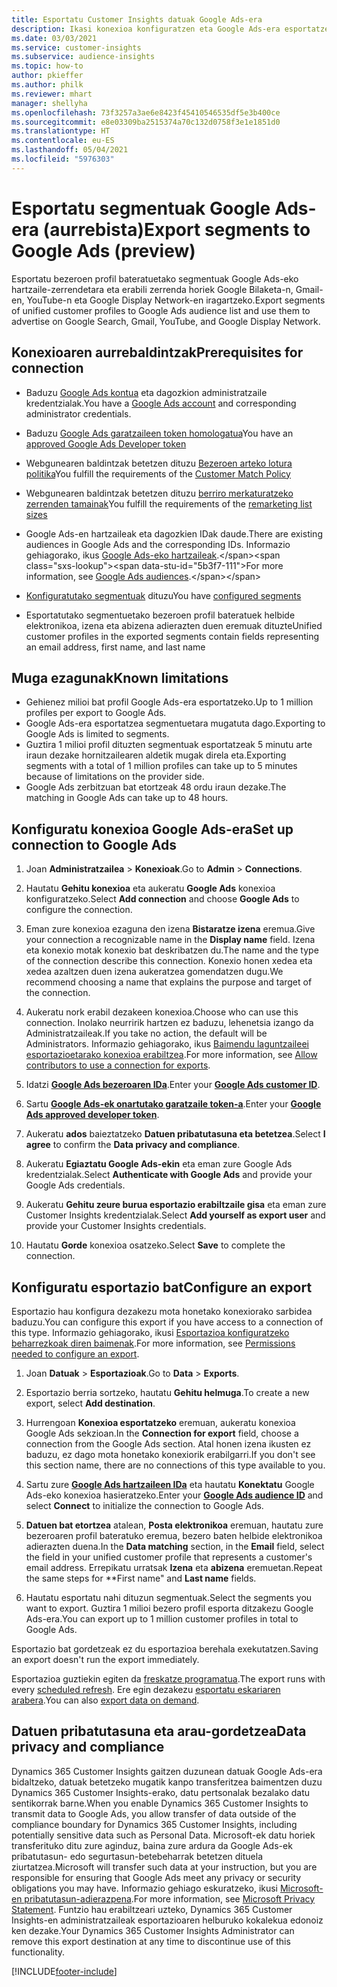 ```yaml
---
title: Esportatu Customer Insights datuak Google Ads-era
description: Ikasi konexioa konfiguratzen eta Google Ads-era esportatzen.
ms.date: 03/03/2021
ms.service: customer-insights
ms.subservice: audience-insights
ms.topic: how-to
author: pkieffer
ms.author: philk
ms.reviewer: mhart
manager: shellyha
ms.openlocfilehash: 73f3257a3ae6e8423f45410546535df5e3b400ce
ms.sourcegitcommit: e8e03309ba2515374a70c132d0758f3e1e1851d0
ms.translationtype: HT
ms.contentlocale: eu-ES
ms.lasthandoff: 05/04/2021
ms.locfileid: "5976303"
---
```

# <a name="export-segments-to-google-ads-preview"></a><span data-ttu-id="5b3f7-103">Esportatu segmentuak Google Ads-era (aurrebista)</span><span class="sxs-lookup"><span data-stu-id="5b3f7-103">Export segments to Google Ads (preview)</span></span>

<span data-ttu-id="5b3f7-104">Esportatu bezeroen profil bateratuetako segmentuak Google Ads-eko hartzaile-zerrendetara eta erabili zerrenda horiek Google Bilaketa-n, Gmail-en, YouTube-n eta Google Display Network-en iragartzeko.</span><span class="sxs-lookup"><span data-stu-id="5b3f7-104">Export segments of unified customer profiles to Google Ads audience list and use them to advertise on Google Search, Gmail, YouTube, and Google Display Network.</span></span> 

## <a name="prerequisites-for-connection"></a><span data-ttu-id="5b3f7-105">Konexioaren aurrebaldintzak</span><span class="sxs-lookup"><span data-stu-id="5b3f7-105">Prerequisites for connection</span></span>

-   <span data-ttu-id="5b3f7-106">Baduzu [Google Ads kontua](https://ads.google.com/) eta dagozkion administratzaile kredentzialak.</span><span class="sxs-lookup"><span data-stu-id="5b3f7-106">You have a [Google Ads account](https://ads.google.com/) and corresponding administrator credentials.</span></span>
-   <span data-ttu-id="5b3f7-107">Baduzu [Google Ads garatzaileen token homologatua](https://developers.google.com/google-ads/api/docs/first-call/dev-token)</span><span class="sxs-lookup"><span data-stu-id="5b3f7-107">You have an [approved Google Ads Developer token](https://developers.google.com/google-ads/api/docs/first-call/dev-token)</span></span> 
-   <span data-ttu-id="5b3f7-108">Webgunearen baldintzak betetzen dituzu [Bezeroen arteko lotura politika](https://support.google.com/adspolicy/answer/6299717)</span><span class="sxs-lookup"><span data-stu-id="5b3f7-108">You fulfill the requirements of the [Customer Match Policy](https://support.google.com/adspolicy/answer/6299717)</span></span>
-   <span data-ttu-id="5b3f7-109">Webgunearen baldintzak betetzen dituzu [berriro merkaturatzeko zerrenden tamainak](https://support.google.com/google-ads/answer/7558048)</span><span class="sxs-lookup"><span data-stu-id="5b3f7-109">You fulfill the requirements of the [remarketing list sizes](https://support.google.com/google-ads/answer/7558048)</span></span> 

-   <span data-ttu-id="5b3f7-110">Google Ads-en hartzaileak eta dagozkien IDak daude.</span><span class="sxs-lookup"><span data-stu-id="5b3f7-110">There are existing audiences in Google Ads and the corresponding IDs.</span></span> <span data-ttu-id="5b3f7-111">Informazio gehiagorako, ikus [Google Ads-eko hartzaileak](https://support.google.com/google-ads/answer/7558048?hl=en#:~:text=Audience%20lists%20is%20a%20section,Display%20Network%20through%20remarketing%20campaigns.).</span><span class="sxs-lookup"><span data-stu-id="5b3f7-111">For more information, see [Google Ads audiences](https://support.google.com/google-ads/answer/7558048?hl=en#:~:text=Audience%20lists%20is%20a%20section,Display%20Network%20through%20remarketing%20campaigns.).</span></span>
-   <span data-ttu-id="5b3f7-112">[Konfiguratutako segmentuak](segments.md) dituzu</span><span class="sxs-lookup"><span data-stu-id="5b3f7-112">You have [configured segments](segments.md)</span></span>
-   <span data-ttu-id="5b3f7-113">Esportatutako segmentuetako bezeroen profil bateratuek helbide elektronikoa, izena eta abizena adierazten duen eremuak dituzte</span><span class="sxs-lookup"><span data-stu-id="5b3f7-113">Unified customer profiles in the exported segments contain fields representing an email address, first name, and last name</span></span>

## <a name="known-limitations"></a><span data-ttu-id="5b3f7-114">Muga ezagunak</span><span class="sxs-lookup"><span data-stu-id="5b3f7-114">Known limitations</span></span>

- <span data-ttu-id="5b3f7-115">Gehienez milioi bat profil Google Ads-era esportatzeko.</span><span class="sxs-lookup"><span data-stu-id="5b3f7-115">Up to 1 million profiles per export to Google Ads.</span></span>
- <span data-ttu-id="5b3f7-116">Google Ads-era esportatzea segmentuetara mugatuta dago.</span><span class="sxs-lookup"><span data-stu-id="5b3f7-116">Exporting to Google Ads is limited to segments.</span></span>
- <span data-ttu-id="5b3f7-117">Guztira 1 milioi profil dituzten segmentuak esportatzeak 5 minutu arte iraun dezake hornitzailearen aldetik mugak direla eta.</span><span class="sxs-lookup"><span data-stu-id="5b3f7-117">Exporting segments with a total of 1 million profiles can take up to 5 minutes because of limitations on the provider side.</span></span> 
- <span data-ttu-id="5b3f7-118">Google Ads zerbitzuan bat etortzeak 48 ordu iraun dezake.</span><span class="sxs-lookup"><span data-stu-id="5b3f7-118">The matching in Google Ads can take up to 48 hours.</span></span>

## <a name="set-up-connection-to-google-ads"></a><span data-ttu-id="5b3f7-119">Konfiguratu konexioa Google Ads-era</span><span class="sxs-lookup"><span data-stu-id="5b3f7-119">Set up connection to Google Ads</span></span>

1. <span data-ttu-id="5b3f7-120">Joan **Administratzailea** > **Konexioak**.</span><span class="sxs-lookup"><span data-stu-id="5b3f7-120">Go to **Admin** > **Connections**.</span></span>

1. <span data-ttu-id="5b3f7-121">Hautatu **Gehitu konexioa** eta aukeratu **Google Ads** konexioa konfiguratzeko.</span><span class="sxs-lookup"><span data-stu-id="5b3f7-121">Select **Add connection** and choose **Google Ads** to configure the connection.</span></span>

1. <span data-ttu-id="5b3f7-122">Eman zure konexioa ezaguna den izena **Bistaratze izena** eremua.</span><span class="sxs-lookup"><span data-stu-id="5b3f7-122">Give your connection a recognizable name in the **Display name** field.</span></span> <span data-ttu-id="5b3f7-123">Izena eta konexio motak konexio bat deskribatzen du.</span><span class="sxs-lookup"><span data-stu-id="5b3f7-123">The name and the type of the connection describe this connection.</span></span> <span data-ttu-id="5b3f7-124">Konexio honen xedea eta xedea azaltzen duen izena aukeratzea gomendatzen dugu.</span><span class="sxs-lookup"><span data-stu-id="5b3f7-124">We recommend choosing a name that explains the purpose and target of the connection.</span></span>

1. <span data-ttu-id="5b3f7-125">Aukeratu nork erabil dezakeen konexioa.</span><span class="sxs-lookup"><span data-stu-id="5b3f7-125">Choose who can use this connection.</span></span> <span data-ttu-id="5b3f7-126">Inolako neurririk hartzen ez baduzu, lehenetsia izango da Administratzaileak.</span><span class="sxs-lookup"><span data-stu-id="5b3f7-126">If you take no action, the default will be Administrators.</span></span> <span data-ttu-id="5b3f7-127">Informazio gehiagorako, ikus [Baimendu laguntzaileei esportazioetarako konexioa erabiltzea](connections.md#allow-contributors-to-use-a-connection-for-exports).</span><span class="sxs-lookup"><span data-stu-id="5b3f7-127">For more information, see [Allow contributors to use a connection for exports](connections.md#allow-contributors-to-use-a-connection-for-exports).</span></span>

1. <span data-ttu-id="5b3f7-128">Idatzi **[Google Ads bezeroaren IDa](https://support.google.com/google-ads/answer/1704344)**.</span><span class="sxs-lookup"><span data-stu-id="5b3f7-128">Enter your **[Google Ads customer ID](https://support.google.com/google-ads/answer/1704344)**.</span></span>

1. <span data-ttu-id="5b3f7-129">Sartu **[Google Ads-ek onartutako garatzaile token-a](https://developers.google.com/google-ads/api/docs/first-call/dev-token)**.</span><span class="sxs-lookup"><span data-stu-id="5b3f7-129">Enter your **[Google Ads approved developer token](https://developers.google.com/google-ads/api/docs/first-call/dev-token)**.</span></span>

1. <span data-ttu-id="5b3f7-130">Aukeratu **ados** baieztatzeko **Datuen pribatutasuna eta betetzea**.</span><span class="sxs-lookup"><span data-stu-id="5b3f7-130">Select **I agree** to confirm the **Data privacy and compliance**.</span></span>

1. <span data-ttu-id="5b3f7-131">Aukeratu **Egiaztatu Google Ads-ekin** eta eman zure Google Ads kredentzialak.</span><span class="sxs-lookup"><span data-stu-id="5b3f7-131">Select **Authenticate with Google Ads** and provide your Google Ads credentials.</span></span>

1. <span data-ttu-id="5b3f7-132">Aukeratu **Gehitu zeure burua esportazio erabiltzaile gisa** eta eman zure Customer Insights kredentzialak.</span><span class="sxs-lookup"><span data-stu-id="5b3f7-132">Select **Add yourself as export user** and provide your Customer Insights credentials.</span></span>

1. <span data-ttu-id="5b3f7-133">Hautatu **Gorde** konexioa osatzeko.</span><span class="sxs-lookup"><span data-stu-id="5b3f7-133">Select **Save** to complete the connection.</span></span> 

## <a name="configure-an-export"></a><span data-ttu-id="5b3f7-134">Konfiguratu esportazio bat</span><span class="sxs-lookup"><span data-stu-id="5b3f7-134">Configure an export</span></span>

<span data-ttu-id="5b3f7-135">Esportazio hau konfigura dezakezu mota honetako konexiorako sarbidea baduzu.</span><span class="sxs-lookup"><span data-stu-id="5b3f7-135">You can configure this export if you have access to a connection of this type.</span></span> <span data-ttu-id="5b3f7-136">Informazio gehiagorako, ikusi [Esportazioa konfiguratzeko beharrezkoak diren baimenak](export-destinations.md#set-up-a-new-export).</span><span class="sxs-lookup"><span data-stu-id="5b3f7-136">For more information, see [Permissions needed to configure an export](export-destinations.md#set-up-a-new-export).</span></span>

1. <span data-ttu-id="5b3f7-137">Joan **Datuak** > **Esportazioak**.</span><span class="sxs-lookup"><span data-stu-id="5b3f7-137">Go to **Data** > **Exports**.</span></span>

1. <span data-ttu-id="5b3f7-138">Esportazio berria sortzeko, hautatu **Gehitu helmuga**.</span><span class="sxs-lookup"><span data-stu-id="5b3f7-138">To create a new export, select **Add destination**.</span></span>

1. <span data-ttu-id="5b3f7-139">Hurrengoan **Konexioa esportatzeko** eremuan, aukeratu konexioa Google Ads sekzioan.</span><span class="sxs-lookup"><span data-stu-id="5b3f7-139">In the **Connection for export** field, choose a connection from the Google Ads section.</span></span> <span data-ttu-id="5b3f7-140">Atal honen izena ikusten ez baduzu, ez dago mota honetako konexiorik erabilgarri.</span><span class="sxs-lookup"><span data-stu-id="5b3f7-140">If you don't see this section name, there are no connections of this type available to you.</span></span>

1. <span data-ttu-id="5b3f7-141">Sartu zure **[Google Ads hartzaileen IDa](https://support.google.com/google-ads/answer/7558048?hl=en#:~:text=Audience%20lists%20is%20a%20section,Display%20Network%20through%20remarketing%20campaigns.)** eta hautatu **Konektatu** Google Ads-eko konexioa hasieratzeko.</span><span class="sxs-lookup"><span data-stu-id="5b3f7-141">Enter your **[Google Ads audience ID](https://support.google.com/google-ads/answer/7558048?hl=en#:~:text=Audience%20lists%20is%20a%20section,Display%20Network%20through%20remarketing%20campaigns.)** and select **Connect** to initialize the connection to Google Ads.</span></span>

1. <span data-ttu-id="5b3f7-142">**Datuen bat etortzea** atalean, **Posta elektronikoa** eremuan, hautatu zure bezeroaren profil bateratuko eremua, bezero baten helbide elektronikoa adierazten duena.</span><span class="sxs-lookup"><span data-stu-id="5b3f7-142">In the **Data matching** section, in the **Email** field, select the field in your unified customer profile that represents a customer's email address.</span></span> <span data-ttu-id="5b3f7-143">Errepikatu urratsak **Izena** eta **abizena** eremuetan.</span><span class="sxs-lookup"><span data-stu-id="5b3f7-143">Repeat the same steps for \*\*First name" and **Last name** fields.</span></span>

1. <span data-ttu-id="5b3f7-144">Hautatu esportatu nahi dituzun segmentuak.</span><span class="sxs-lookup"><span data-stu-id="5b3f7-144">Select the segments you want to export.</span></span> <span data-ttu-id="5b3f7-145">Guztira 1 milioi bezero profil esporta ditzakezu Google Ads-era.</span><span class="sxs-lookup"><span data-stu-id="5b3f7-145">You can export up to 1 million customer profiles in total to Google Ads.</span></span>

<span data-ttu-id="5b3f7-146">Esportazio bat gordetzeak ez du esportazioa berehala exekutatzen.</span><span class="sxs-lookup"><span data-stu-id="5b3f7-146">Saving an export doesn't run the export immediately.</span></span>

<span data-ttu-id="5b3f7-147">Esportazioa guztiekin egiten da [freskatze programatua](system.md#schedule-tab).</span><span class="sxs-lookup"><span data-stu-id="5b3f7-147">The export runs with every [scheduled refresh](system.md#schedule-tab).</span></span> <span data-ttu-id="5b3f7-148">Ere egin dezakezu [esportatu eskariaren arabera](export-destinations.md#run-exports-on-demand).</span><span class="sxs-lookup"><span data-stu-id="5b3f7-148">You can also [export data on demand](export-destinations.md#run-exports-on-demand).</span></span> 

## <a name="data-privacy-and-compliance"></a><span data-ttu-id="5b3f7-149">Datuen pribatutasuna eta arau-gordetzea</span><span class="sxs-lookup"><span data-stu-id="5b3f7-149">Data privacy and compliance</span></span>

<span data-ttu-id="5b3f7-150">Dynamics 365 Customer Insights gaitzen duzunean datuak Google Ads-era bidaltzeko, datuak betetzeko mugatik kanpo transferitzea baimentzen duzu Dynamics 365 Customer Insights-erako, datu pertsonalak bezalako datu sentikorrak barne.</span><span class="sxs-lookup"><span data-stu-id="5b3f7-150">When you enable Dynamics 365 Customer Insights to transmit data to Google Ads, you allow transfer of data outside of the compliance boundary for Dynamics 365 Customer Insights, including potentially sensitive data such as Personal Data.</span></span> <span data-ttu-id="5b3f7-151">Microsoft-ek datu horiek transferituko ditu zure aginduz, baina zure ardura da Google Ads-ek pribatutasun- edo segurtasun-betebeharrak betetzen dituela ziurtatzea.</span><span class="sxs-lookup"><span data-stu-id="5b3f7-151">Microsoft will transfer such data at your instruction, but you are responsible for ensuring that Google Ads meet any privacy or security obligations you may have.</span></span> <span data-ttu-id="5b3f7-152">Informazio gehiago eskuratzeko, ikusi [Microsoft-en pribatutasun-adierazpena](https://go.microsoft.com/fwlink/?linkid=396732).</span><span class="sxs-lookup"><span data-stu-id="5b3f7-152">For more information, see [Microsoft Privacy Statement](https://go.microsoft.com/fwlink/?linkid=396732).</span></span>
<span data-ttu-id="5b3f7-153">Funtzio hau erabiltzeari uzteko, Dynamics 365 Customer Insights-en administratzaileak esportazioaren helburuko kokalekua edonoiz ken dezake.</span><span class="sxs-lookup"><span data-stu-id="5b3f7-153">Your Dynamics 365 Customer Insights Administrator can remove this export destination at any time to discontinue use of this functionality.</span></span>


[!INCLUDE[footer-include](../includes/footer-banner.md)]
